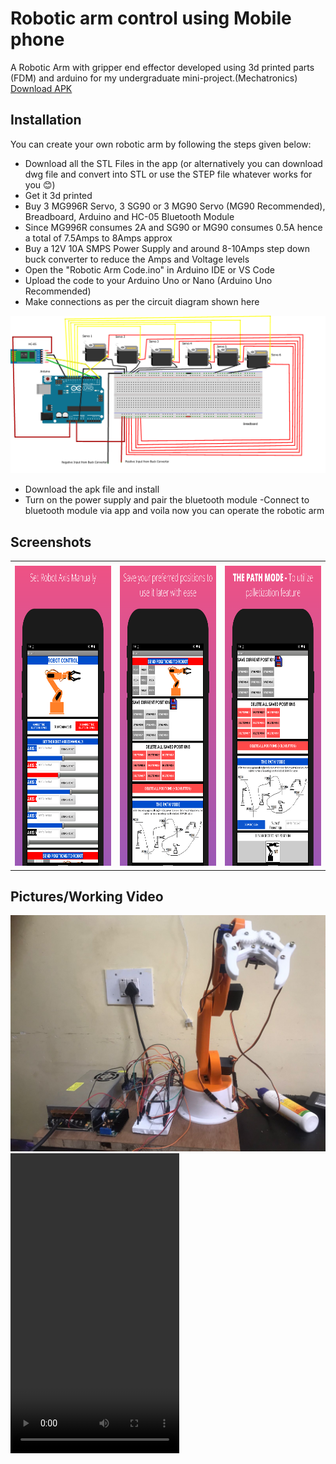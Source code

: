 
# Robotic arm control using Mobile phone 

A Robotic Arm with gripper end effector developed using 3d printed parts (FDM) and arduino  for my undergraduate mini-project.(Mechatronics) 
[Download APK](https://github.com/MasterJain/RoboticArm/blob/main/RobotArm.apk?raw=true "Download APK")

## Installation 

You can create your own robotic arm by following the steps given below:

-  Download all the STL Files in the app 
    (or alternatively you can download dwg file and convert into STL or use the STEP file whatever works for you 😊)
- Get it 3d printed
- Buy 3 MG996R Servo, 3  SG90 or 3 MG90 Servo (MG90 Recommended), Breadboard, Arduino and HC-05 Bluetooth Module
-  Since MG996R consumes 2A and SG90 or MG90  consumes 0.5A hence a total of 7.5Amps to 8Amps approx
- Buy a 12V 10A SMPS Power Supply and around 8-10Amps step down buck converter to reduce the Amps and Voltage levels
- Open the "Robotic Arm Code.ino" in Arduino IDE or VS Code
- Upload the code to your Arduino Uno or Nano (Arduino Uno Recommended)
- Make connections as per the circuit diagram shown here

<img src="https://github.com/MasterJain/RoboticArm/raw/main/circuit%20diagram.png">

- Download the apk file and install
- Turn on the power supply and pair the bluetooth module 
-Connect to bluetooth module via app and voila now you can operate the robotic arm

## Screenshots

<table>
  <tr>
    <td> </td>
     <td> </td> 
     <td> </td>
  </tr>
  <tr>
    <td><img src="https://github.com/MasterJain/RoboticArm/raw/main/1.png" width=270 height=480></td>
    <td><img src="https://github.com/MasterJain/RoboticArm/raw/main/2.png" width=270 height=480></td>
      <td><img src="https://github.com/MasterJain/RoboticArm/raw/main/3.png" width=270 height=480></td>
  </tr>
 </table>
 
## Pictures/Working Video
<img src="https://github.com/MasterJain/RoboticArm/raw/main/final%20pic.jfif">
<video src='https://user-images.githubusercontent.com/41005631/171324045-4c217759-2dea-4f96-b245-96a63940af06.mp4' width=270 height=480/>
    


## Ihr alle gebt meinem Leben einen Sinn.

- ***For Emma❤️***
- ***For Dad***
- ***For Mr and Mrs Jaschniski***
